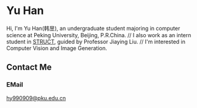 # Yu Han

Hi, I'm Yu Han(韩昱), an undergraduate student majoring in computer science at Peking University, Beijing, P.R.China. //
I also work as an intern student in [STRUCT], guided by Professor Jiaying Liu. //
I'm interested in Computer Vision and Image Generation.

[STRUCT]:http://39.96.165.147/struct.html

## Contact Me

### EMail
hy990909@pku.edu.cn

